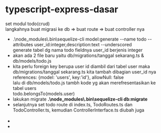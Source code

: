 # typescript-express-dasar
set modul todo(crud)<br>
langkahnya buat migrasi ke db => buat route => buat controller nya
<ul>
    <li>.\node_modules\.bin\sequelize-cli model:generate --name todo --attributes user_id:integer,description:text --underscored<br>generate tabel dg nama todo fieldnya user_id berjenis integer</li>
    <li>akan ada 2 file baru yaitu db/migrations/tanggal sekarang.ts & db/models/todo.js</li>
    <li>kita perlu foreign key berupa user id diambil dari tabel user maka db/migrations/tanggal sekarang.ts kita tambah dibagian user_id nya<br>references: {model: 'users', key:'id'},
        allowNull: false<br>lalu di db/models/todo.js tambh kode yg akan merefresentasikan ke tabel users <br>todo.belongsTo(models.user)</b>
    </li>
    <li> lakukan migrate <b>.\node_modules\.bin\sequelize-cli db:migrate</b></li>
    <li> selanjutnya set todo route di index.ts, TodoRoutes.ts dan TodoController.ts, kemudian ControllerInterface.ts diubah juga<b></b> <br><br></li>
    <li><br><b></b></li>
    <li></li>
</ul>